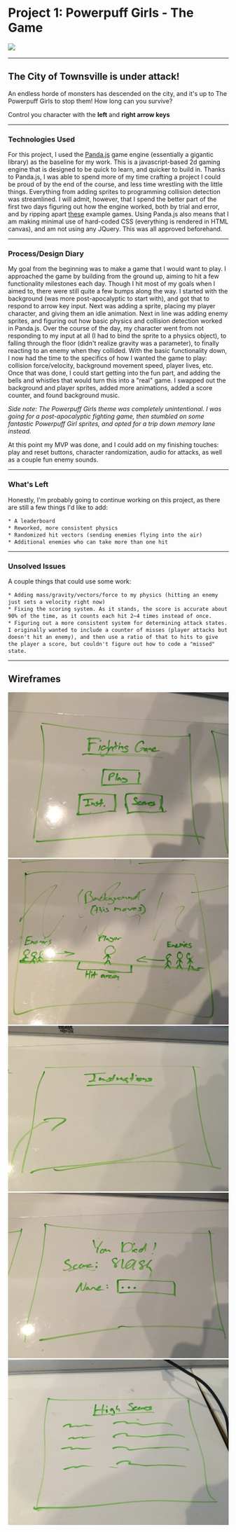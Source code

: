 # Project 1: Powerpuff Girls - The Game

![](http://vignette2.wikia.nocookie.net/powerpuff/images/c/c9/Mojo_jojo_aparincia2.png/revision/latest?cb=20160612021838)

---
## The City of Townsville is under attack!
An endless horde of monsters has descended on the city, and it's up to The Powerpuff Girls to stop them! How long can you survive?

Control you character with the **left** and **right arrow keys**

---

### Technologies Used

For this project, I used the [Panda.js](http://www.pandajs.net/) game engine (essentially a gigantic library) as the baseline for my work. This is a javascript-based 2d gaming engine that is designed to be quick to learn, and quicker to build in.
Thanks to Panda.js, I was able to spend more of my time crafting a project I could be proud of by the end of the course, and less time wrestling with the little things. Everything from adding sprites to programming collision detection was streamlined. I will admit, however, that I spend the better part of the first two days figuring out how the engine worked, both by trial and error, and by ripping apart [these](https://github.com/ekelokorpi/panda.js-engine-games) example games.
Using Panda.js also means that I am making minimal use of hard-coded CSS (everything is rendered in HTML canvas), and am not using any JQuery. This was all approved beforehand.

---

### Process/Design Diary

My goal from the beginning was to make a game that I would want to play.
I approached the game by building from the ground up, aiming to hit a few functionality milestones each day. Though I hit most of my goals when I aimed to, there were still quite a few bumps along the way.
I started with the background (was more post-apocalyptic to start with), and got that to respond to arrow key input. Next was adding a sprite, placing my player character, and giving them an idle animation.
Next in line was adding enemy sprites, and figuring out how basic physics and collision detection worked in Panda.js. Over the course of the day, my character went from not responding to my input at all (I had to bind the sprite to a physics object), to falling through the floor (didn't realize gravity was a parameter), to finally reacting to an enemy when they collided.
With the basic functionality down, I now had the time to the specifics of how I wanted the game to play: collision force/velocity, background movement speed, player lives, etc.
Once that was done, I could start getting into the fun part, and adding the bells and whistles that would turn this into a "real" game. I swapped out the background and player sprites, added more animations, added a score counter, and found background music.

*Side note: The Powerpuff Girls theme was completely unintentional. I was going for a post-apocalyptic fighting game, then stumbled on some fantastic Powerpuff Girl sprites, and opted for a trip down memory lane instead.*

At this point my MVP was done, and I could add on my finishing touches: play and reset buttons, character randomization, audio for attacks, as well as a couple fun enemy sounds.

---

### What's Left

Honestly, I'm probably going to continue working on this project, as there are still a few things I'd like to add:

    * A leaderboard
    * Reworked, more consistent physics
    * Randomized hit vectors (sending enemies flying into the air)
    * Additional enemies who can take more than one hit

---

### Unsolved Issues

A couple things that could use some work:

    * Adding mass/gravity/vectors/force to my physics (hitting an enemy just sets a velocity right now)
    * Fixing the scoring system. As it stands, the score is accurate about 90% of the time, as it counts each hit 2~4 times instead of once.
    * Figuring out a more consistent system for determining attack states. I originally wanted to include a counter of misses (player attacks but doesn't hit an enemy), and then use a ratio of that to hits to give the player a score, but couldn't figure out how to code a "missed" state.

---

## Wireframes

![Splash Screen](readme_images/splash.jpg)
![Main Game](readme_images/game.jpg)
![Instructions](readme_images/instructions.jpg)
![Game Over](readme_images/game_over.jpg)
![High Scores](readme_images/high_scores.jpg)
